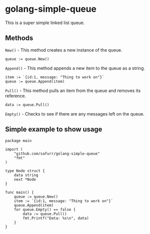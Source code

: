 # golang-simple-queue
This is a super simple linked list queue.

## Methods

`New()` - This method creates a new instance of the queue.

```
queue := queue.New()
```

`Append()` - This method appends a new item to the queue as a string.

```
item := `{id:1, message: "Thing to work on"}`
queue := queue.Append(item)
```


`Pull()` - This method pulls an item from the queue and removes its reference.

```
data := queue.Pull()
```

`Empty()` - Checks to see if there are any messages left on the queue.


## Simple example to show usage

```
package main

import (
	"github.com/safurr/golang-simple-queue"
	"fmt"
)

type Node struct {
    data string
    next *Node
}

func main() {
	queue := queue.New()
	item := `{id:1, message: "Thing to work on"}`
	queue.Append(item)
	for queue.Empty() == false {
		data := queue.Pull()
		fmt.Printf("Data: %s\n", data)
	}
}
```
